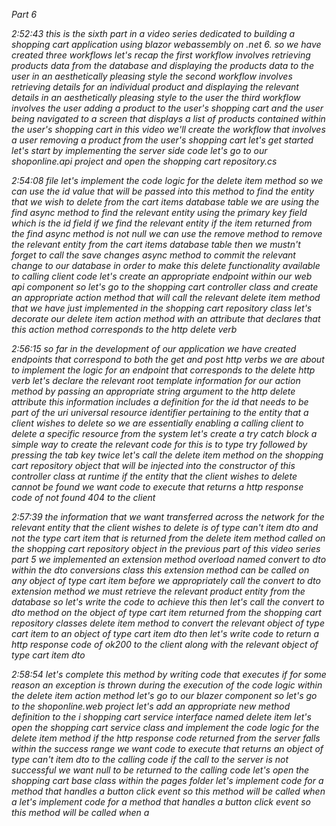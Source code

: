 *Part 6*

*2:52:43
this is the sixth part in a video series dedicated to building a shopping cart application using blazor webassembly on .net 6. so we have created three workflows let's recap the first workflow involves retrieving products data from the database and displaying the products data to the user in an aesthetically pleasing style the second workflow involves retrieving details for an individual product and displaying the relevant details in an aesthetically pleasing style to the user the third workflow involves the user adding a product to the user's shopping cart and the user being navigated to a screen that displays a list of products contained within the user's shopping cart in this video we'll create the workflow that involves a user removing a product from the user's shopping cart let's get started let's start by implementing the server side code let's go to our shoponline.api project and open the shopping cart repository.cs*

*2:54:08
file let's implement the code logic for the delete item method so we can use the id value that will be passed into this method to find the entity that we wish to delete from the cart items database table we are using the find async method to find the relevant entity using the primary key field which is the id field if we find the relevant entity if the item returned from the find async method is not null we can use the remove method to remove the relevant entity from the cart items database table then we mustn't forget to call the save changes async method to commit the relevant change to our database in order to make this delete functionality available to calling client code let's create an appropriate endpoint within our web api component so let's go to the shopping cart controller class and create an appropriate action method that will call the relevant delete item method that we have just implemented in the shopping cart repository class let's decorate our delete item action method with an attribute that declares that this action method corresponds to the http delete verb*

*2:56:15
so far in the development of our application we have created endpoints that correspond to both the get and post http verbs we are about to implement the logic for an endpoint that corresponds to the delete http verb let's declare the relevant root template information for our action method by passing an appropriate string argument to the http delete attribute this information includes a definition for the id that needs to be part of the uri universal resource identifier pertaining to the entity that a client wishes to delete so we are essentially enabling a calling client to delete a specific resource from the system let's create a try catch block a simple way to create the relevant code for this is to type try followed by pressing the tab key twice let's call the delete item method on the shopping cart repository object that will be injected into the constructor of this controller class at runtime if the entity that the client wishes to delete cannot be found we want code to execute that returns a http response code of not found 404 to the client*

*2:57:39
the information that we want transferred across the network for the relevant entity that the client wishes to delete is of type can't item dto and not the type cart item that is returned from the delete item method called on the shopping cart repository object in the previous part of this video series part 5 we implemented an extension method overload named convert to dto within the dto conversions class this extension method can be called on any object of type cart item before we appropriately call the convert to dto extension method we must retrieve the relevant product entity from the database so let's write the code to achieve this then let's call the convert to dto method on the object of type cart item returned from the shopping cart repository classes delete item method to convert the relevant object of type cart item to an object of type cart item dto then let's write code to return a http response code of ok200 to the client along with the relevant object of type cart item dto*

*2:58:54
let's complete this method by writing code that executes if for some reason an exception is thrown during the execution of the code logic within the delete item action method let's go to our blazer component so let's go to the shoponline.web project let's add an appropriate new method definition to the i shopping cart service interface named delete item let's open the shopping cart service class and implement the code logic for the delete item method if the http response code returned from the server falls within the success range we want code to execute that returns an object of type can't item dto to the calling code if the call to the server is not successful we want null to be returned to the calling code let's open the shopping cart base class within the pages folder let's implement code for a method that handles a button click event so this method will be called when a let's implement code for a method that handles a button click event so this method will be called when a*


